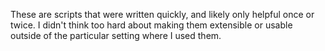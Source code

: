 These are scripts that were written quickly, and likely only helpful once or
twice. I didn't think too hard about making them extensible or usable outside of
the particular setting where I used them.
